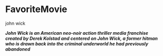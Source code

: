 # FavoriteMovie

john wick

***John Wick is an American neo-noir action thriller media franchise created by Derek Kolstad and centered on John Wick, a former hitman who is drawn back into the criminal underworld he had previously abandoned***

